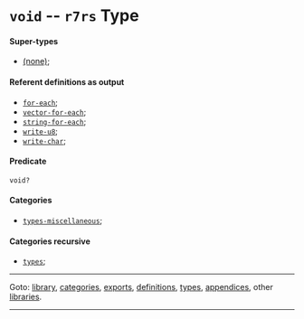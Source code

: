 

<a id='type__r7rs__void'></a>

# `void` -- `r7rs` Type


<a id='type__r7rs__void__super-types'></a>

#### Super-types

 * [(none)](../../r7rs/types/_index.md#toc__r7rs__types);


<a id='type__r7rs__void__referent-definitions-output'></a>

#### Referent definitions as output

 * [`for-each`](../../vonuvoli/definitions/for-each.md#definition__vonuvoli__for-each);
 * [`vector-for-each`](../../vonuvoli/definitions/vector-for-each.md#definition__vonuvoli__vector-for-each);
 * [`string-for-each`](../../vonuvoli/definitions/string-for-each.md#definition__vonuvoli__string-for-each);
 * [`write-u8`](../../vonuvoli/definitions/write-u8.md#definition__vonuvoli__write-u8);
 * [`write-char`](../../vonuvoli/definitions/write-char.md#definition__vonuvoli__write-char);


<a id='type__r7rs__void__predicate'></a>

#### Predicate

````
void?
````


<a id='type__r7rs__void__categories'></a>

#### Categories

 * [`types-miscellaneous`](../../r7rs/categories/types-miscellaneous.md#category__r7rs__types-miscellaneous);


<a id='type__r7rs__void__categories-recursive'></a>

#### Categories recursive

 * [`types`](../../r7rs/categories/types.md#category__r7rs__types);

----

Goto: [library](../../r7rs/_index.md#library__r7rs), [categories](../../r7rs/categories/_index.md#toc__r7rs__categories), [exports](../../r7rs/exports/_index.md#toc__r7rs__exports), [definitions](../../r7rs/definitions/_index.md#toc__r7rs__definitions), [types](../../r7rs/types/_index.md#toc__r7rs__types), [appendices](../../r7rs/appendices/_index.md#toc__r7rs__appendices), other [libraries](../../_libraries.md#toc__libraries).

----

